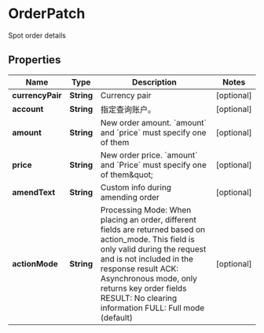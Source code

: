 
# OrderPatch

Spot order details

## Properties

Name | Type | Description | Notes
------------ | ------------- | ------------- | -------------
**currencyPair** | **String** | Currency pair |  [optional]
**account** | **String** | 指定查询账户。 |  [optional]
**amount** | **String** | New order amount. &#x60;amount&#x60; and &#x60;price&#x60; must specify one of them |  [optional]
**price** | **String** | New order price. &#x60;amount&#x60; and &#x60;Price&#x60; must specify one of them\&quot; |  [optional]
**amendText** | **String** | Custom info during amending order |  [optional]
**actionMode** | **String** | Processing Mode: When placing an order, different fields are returned based on action_mode. This field is only valid during the request and is not included in the response result ACK: Asynchronous mode, only returns key order fields RESULT: No clearing information FULL: Full mode (default) |  [optional]

